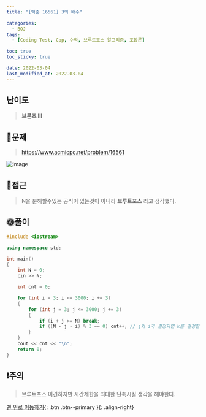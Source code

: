 ```yaml
---
title: "[백준 16561] 3의 배수"

categories:
  - BOJ
tags:
  - [Coding Test, Cpp, 수학, 브루트포스 알고리즘, 조합론]

toc: true
toc_sticky: true

date: 2022-03-04
last_modified_at: 2022-03-04
---
```


## 난이도

> **브론즈 III**

## 📜문제

> <https://www.acmicpc.net/problem/16561>

![image](https://user-images.githubusercontent.com/81313733/156703547-04dff9eb-003c-4269-8b23-40bf6c0bd11e.png)

## 🔎접근

> N을 분해할수있는 공식이 있는것이 아니라 **브루트포스** 라고 생각했다.

## 🌞풀이

```c++
#include <iostream>

using namespace std;

int main()
{
	int N = 0;
	cin >> N;

	int cnt = 0;

	for (int i = 3; i <= 3000; i += 3)
	{
		for (int j = 3; j <= 3000; j += 3)
		{
			if (i + j >= N) break;
			if ((N - j - i) % 3 == 0) cnt++; // j와 i가 결정되면 k를 결정할수있다.
		}
	}
	cout << cnt << "\n";
	return 0;
}
```

## ❗주의

> 브루트포스 이긴하지만 시간제한을 최대한 단축시킬 생각을 해야한다.

[맨 위로 이동하기](#){: .btn .btn--primary }{: .align-right}
